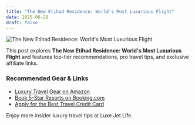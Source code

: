 ```yaml
---
title: "The New Etihad Residence: World's Most Luxurious Flight"
date: 2025-06-28
draft: false
---
```


![The New Etihad Residence: World's Most Luxurious Flight](../../static/images/the-new-etihad-residence-world's-most-luxurious-flight.jpg)

This post explores **The New Etihad Residence: World's Most Luxurious Flight** and features top-tier recommendations, pro travel tips, and exclusive affiliate links.

### Recommended Gear & Links
- [Luxury Travel Gear on Amazon](https://www.amazon.com/s?k=luxury+travel+gear&tag=your-affiliate-id)
- [Book 5-Star Resorts on Booking.com](https://www.booking.com/index.html?aid=your-affiliate-id)
- [Apply for the Best Travel Credit Card](https://creditcards.com/compare/?affiliate=your-affiliate-id)

Enjoy more insider luxury travel tips at Luxe Jet Life.
